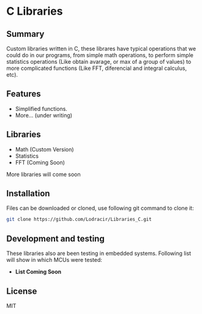 # C Libraries 

## Summary

Custom libraries written in C, these librares have typical operations that we could do in our programs, from simple math operations, to perform simple statistics operations (Like obtain avarage, or max of a group of values) to more complicated functions (Like FFT, diferencial and integral calculus, etc). 

## Features

- Simplified functions.
- More... (under writing)

## Libraries

- Math (Custom Version)
- Statistics 
- FFT (Coming Soon)

More libraries will come soon

## Installation

Files can be downloaded or cloned, use following git command to clone it:

```sh
git clone https://github.com/Lodracir/Libraries_C.git
```

## Development and testing

These libraries also are been testing in embedded systems. Following list will show in which MCUs were tested:
- **List Coming Soon**

## License

MIT